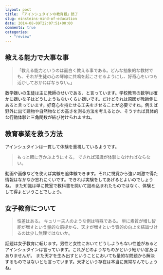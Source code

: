 ```yaml
---
layout: post
title: 「アインシュタインの教育観」読了
slug: einsteins-mind-of-education
date: 2014-08-09T22:07:51+00:00
comments: true
categories:
  - "review"
---
```


## 教える能力で大事な事
<blockquote>
「教える能力というのは面白く教える事である。どんな抽象的な教材でも、それが生徒の心の琴線に共鳴を起こさせるようにし、好奇心をいつも活かしておかねばならない。」
</blockquote>
数学嫌いの生徒は主に教師のせいである、と言っています。学校教育の数学は確かに嫌いな子はどうしようもないくらい嫌いです。だけどそれは原因が教師側にあると言っています。好奇心を持たせる工夫をさせることが必要ですね。例えば野外に出て建物や自然物などの高さを測る方法を考えるとか、そうすれば具体的な行動体験と三角関数が結び付けられますね。

## 教育事業を救う方法
アインシュタインは一貫して体験を重視しているようです。
<blockquote>
もっと眼に浮かぶようにする。
できれば知識が体験になければならない。
</blockquote>
動画や画像などを使えば実験を追体験できます。それに視覚から強い刺激で得た情報はなかなか忘れにくいです。できれば実験をしてあげるとよいのでしょうね。
また知識は単に教室で教科書を開いて詰め込まれたものではなく、体験として得よということでしょう。

## 女子教育について
<blockquote>
性差はある。
キュリー夫人のような例は特殊である。
単に素質が増し智能が増すという量的な前提から、天才が増すという質的の向上を結論づけるのは少し無理ではないか。
</blockquote>
話題は女子教育に転じます。男性と女性においてどうしようもない性差があるとアインシュタインは言っています。これがどのようなものかという細かい言及はありませんが。
また天才を生み出すということにおいても量的な問題から解決するものではないとも言っています。天才という存在は本当に異常なんでしょうね。
